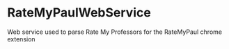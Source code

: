 # RateMyPaulWebService
Web service used to parse Rate My Professors for the RateMyPaul chrome extension
